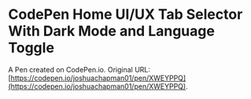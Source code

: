 # CodePen Home UI/UX Tab Selector With Dark Mode and Language Toggle

A Pen created on CodePen.io. Original URL: [https://codepen.io/joshuachapman01/pen/XWEYPPQ](https://codepen.io/joshuachapman01/pen/XWEYPPQ).

